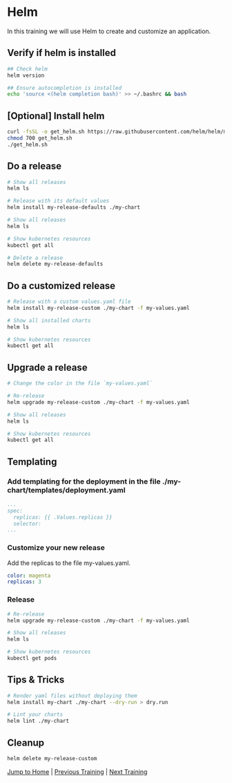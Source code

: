 # Helm

In this training we will use Helm to create and customize an application.

## Verify if helm is installed

```bash
## Check helm
helm version

## Ensure autocompletion is installed
echo 'source <(helm completion bash)' >> ~/.bashrc && bash
```

## [Optional] Install helm

```bash
curl -fsSL -o get_helm.sh https://raw.githubusercontent.com/helm/helm/master/scripts/get-helm-3
chmod 700 get_helm.sh
./get_helm.sh
```

## Do a release

```bash
# Show all releases
helm ls

# Release with its default values
helm install my-release-defaults ./my-chart

# Show all releases
helm ls

# Show kubernetes resources
kubectl get all

# Delete a release
helm delete my-release-defaults
```

## Do a customized release

```bash
# Release with a custom values.yaml file
helm install my-release-custom ./my-chart -f my-values.yaml 

# Show all installed charts
helm ls

# Show kubernetes resources
kubectl get all
```

## Upgrade a release

```bash
# Change the color in the file `my-values.yaml`

# Re-release 
helm upgrade my-release-custom ./my-chart -f my-values.yaml 

# Show all releases
helm ls

# Show kubernetes resources
kubectl get all
```

## Templating

### Add templating for the deployment in the file ./my-chart/templates/deployment.yaml

```yaml
...
spec:
  replicas: {{ .Values.replicas }}
  selector:
...  
```

### Customize your new release

Add the replicas to the file my-values.yaml.

```yaml
color: magenta
replicas: 3
```

### Release

```bash
# Re-release 
helm upgrade my-release-custom ./my-chart -f my-values.yaml 

# Show all releases
helm ls

# Show kubernetes resources
kubectl get pods
```

## Tips & Tricks

```bash
# Render yaml files without deploying them
helm install my-chart ./my-chart --dry-run > dry.run

# Lint your charts
helm lint ./my-chart
```

## Cleanup

```bash
helm delete my-release-custom
```

[Jump to Home](../README.md) | [Previous Training](../27_networkpolicies/README.md) | [Next Training](../29_prometheus/README.md)